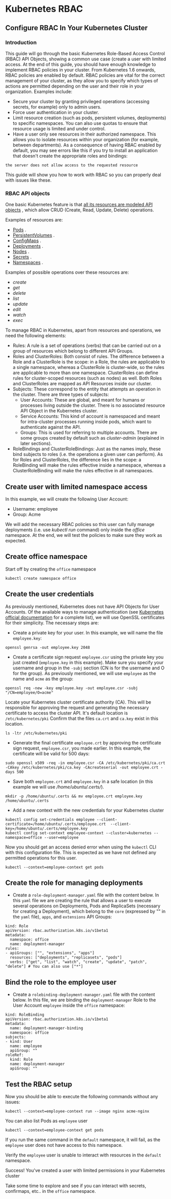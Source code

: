 # Kubernetes RBAC
## Configure RBAC In Your Kubernetes Cluster
### Introduction
This guide will go through the basic Kubernetes Role-Based Access Control (RBAC) API Objects, showing a common use case (create a user with limited access. At the end of this guide, you should have enough knowledge to implement RBAC policies in your cluster. 
From Kubernetes 1.6 onwards, RBAC policies are enabled by default. RBAC policies are vital for the correct management of your cluster, as they allow you to specify which types of actions are permitted depending on the user and their role in your organization. Examples include:
* Secure your cluster by granting privileged operations (accessing secrets, for example) only to admin users.
* Force user authentication in your cluster.
* Limit resource creation (such as pods, persistent volumes, deployments) to specific namespaces. You can also use quotas to ensure that resource usage is limited and under control.
* Have a user only see resources in their authorized namespace. This allows you to isolate resources within your organization (for example, between departments).
As a consequence of having RBAC enabled by default, you may see errors like this if you try to install an application that doesn't create the appropriate roles and bindings:
```
the server does not allow access to the requested resource
```

This guide will show you how to work with RBAC so you can properly deal with issues like these. 

### RBAC API objects
One basic Kubernetes feature is that  [all its resources are modeled API objects](https://kubernetes.io/docs/concepts/overview/working-with-objects/kubernetes-objects/) , which allow CRUD (Create, Read, Update, Delete) operations. 

Examples of resources are:
*  [Pods](https://kubernetes.io/docs/concepts/workloads/pods/pod/) .
*  [PersistentVolumes](https://kubernetes.io/docs/concepts/storage/volumes/) .
*  [ConfigMaps](https://kubernetes.io/docs/tasks/configure-pod-container/configmap/) .
*  [Deployments](https://kubernetes.io/docs/concepts/workloads/controllers/deployment/) .
*  [Nodes](https://kubernetes.io/docs/concepts/architecture/nodes/) .
*  [Secrets](https://kubernetes.io/docs/concepts/configuration/secret/) .
*  [Namespaces](https://kubernetes.io/docs/user-guide/namespaces/) .

Examples of possible operations over these resources are:
* *create*
* *get*
* *delete*
* *list*
* *update*
* *edit*
* *watch*
* *exec*

To manage RBAC in Kubernetes, apart from resources and operations, we need the following elements:
* Rules: A rule is a set of operations (verbs) that can be carried out on a group of resources which belong to different API Groups.
* Roles and ClusterRoles: Both consist of rules. The difference between a Role and a ClusterRole is the scope: in a Role, the rules are applicable to a single namespace, whereas a ClusterRole is cluster-wide, so the rules are applicable to more than one namespace. ClusterRoles can define rules for cluster-scoped resources (such as nodes) as well. Both Roles and ClusterRoles are mapped as API Resources inside our cluster.
* Subjects: These correspond to the entity that attempts an operation in the cluster. There are three types of subjects:
	* User Accounts: These are global, and meant for humans or processes living outside the cluster. There is no associated resource API Object in the Kubernetes cluster.
	* Service Accounts: This kind of account is namespaced and meant for intra-cluster processes running inside pods, which want to authenticate against the API.
	* Groups: This is used for referring to multiple accounts. There are some groups created by default such as *cluster-admin* (explained in later sections).
* RoleBindings and ClusterRoleBindings: Just as the names imply, these bind subjects to roles (i.e. the operations a given user can perform). As for Roles and ClusterRoles, the difference lies in the scope: a RoleBinding will make the rules effective inside a namespace, whereas a ClusterRoleBinding will make the rules effective in all namespaces.

## Create user with limited namespace access
In this example, we will create the following User Account:
* Username: employee
* Group: Acme

We will add the necessary RBAC policies so this user can fully manage deployments (i.e. use *kubectl run* command) only inside the *office* namespace. At the end, we will test the policies to make sure they work as expected.

## Create office namespace
Start off by creating the `office` namespace

```
kubectl create namespace office
```

## Create the user credentials
As previously mentioned, Kubernetes does not have API Objects for User Accounts. Of the available ways to manage authentication (see  [Kubernetes official documentation](https://kubernetes.io/docs/admin/authentication)  for a complete list), we will use OpenSSL certificates for their simplicity. The necessary steps are:
* Create a private key for your user. In this example, we will name the file `employee.key`:

```
openssl genrsa -out employee.key 2048
```

* Create a certificate sign request `employee.csr` using the private key you just created (`employee.key` in this example). Make sure you specify your username and group in the `-subj` section (CN is for the username and O for the group). As previously mentioned, we will use `employee` as the name and `acme` as the group:

```
openssl req -new -key employee.key -out employee.csr -subj "/CN=employee/O=acme"
```

Locate your Kubernetes cluster certificate authority (CA). This will be responsible for approving the request and generating the necessary certificate to access the cluster API. It's default location is `/etc/kubernetes/pki`
Confirm that the files `ca.crt` and `ca.key` exist in this location.

```
ls -ltr /etc/kubernetes/pki
```

* Generate the final certificate `employee.crt` by approving the certificate sign request, `employee.csr`, you made earlier. In this example, the certificate will be valid for 500 days:

```
sudo openssl x509 -req -in employee.csr -CA /etc/kubernetes/pki/ca.crt -CAkey /etc/kubernetes/pki/ca.key -CAcreateserial -out employee.crt -days 500
```

* Save both `employee.crt` and `employee.key` in a safe location (in this example we will use */home/ubuntu/.certs/*).

```
mkdir -p /home/ubuntu/.certs && mv employee.crt employee.key /home/ubuntu/.certs
```

* Add a new context with the new credentials for your Kubernetes cluster

```
kubectl config set-credentials employee --client-certificate=/home/ubuntu/.certs/employee.crt  --client-key=/home/ubuntu/.certs/employee.key
kubectl config set-context employee-context --cluster=kubernetes --namespace=office --user=employee
```

Now you should get an access denied error when using the `kubectl` CLI with this configuration file. This is expected as we have not defined any permitted operations for this user.

```
kubectl --context=employee-context get pods
```

## Create the role for managing deployments

* Create a `role-deployment-manager.yaml` file with the content below. In this `yaml` file we are creating the rule that allows a user to execute several operations on Deployments, Pods and ReplicaSets (necessary for creating a Deployment), which belong to the `core` (expressed by "" in the `yaml` file), `apps`, and `extensions` API Groups:

```
kind: Role
apiVersion: rbac.authorization.k8s.io/v1beta1
metadata:
  namespace: office
  name: deployment-manager
rules:
- apiGroups: ["", "extensions", "apps"]
  resources: ["deployments", "replicasets", "pods"]
  verbs: ["get", "list", "watch", "create", "update", "patch", "delete"] # You can also use ["*"]
```


## Bind the role to the employee user
* Create a `rolebinding-deployment-manager.yaml` file with the content below. In this file, we are binding the `deployment-manager` Role to the User Account `employee` inside the `office` namespace:

```
kind: RoleBinding
apiVersion: rbac.authorization.k8s.io/v1beta1
metadata:
  name: deployment-manager-binding
  namespace: office
subjects:
- kind: User
  name: employee
  apiGroup: ""
roleRef:
  kind: Role
  name: deployment-manager
  apiGroup: ""
```


## Test the RBAC setup 
Now you should be able to execute the following commands without any issues:

```
kubectl --context=employee-context run --image nginx acme-nginx
```

You can also list Pods as `employee` user

```
kubectl --context=employee-context get pods
```

If you run the same command in the `default` namespace, it will fail, as the `employee` user does not have access to this namespace.   

Verify the `employee` user is unable to interact with resources in the `default` namespace.


Success! You've created a user with limited permissions in your Kubernetes cluster

Take some time to explore and see if you can interact with secrets, confirmaps, etc.. in the `office` namespace. 

